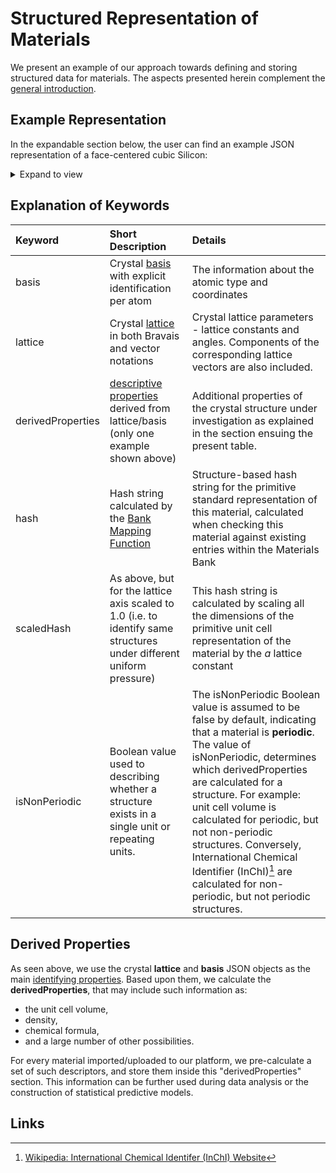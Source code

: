 # Structured Representation of Materials

We present an example of our approach towards defining and storing structured data for materials. The aspects presented herein complement the [general introduction](../entities-general/data.md).

## Example Representation

In the expandable section below, the user can find an example JSON representation of a face-centered cubic Silicon:

<details markdown="1">
  <summary>
     Expand to view
  </summary>

=== "Schema"

    ``` json
    --8<-- "data/esse/schema/material.json"
    ```

=== "Example"

    ``` json
    --8<-- "data/esse/example/material.json"
    ```

</details>

## Explanation of Keywords

| Keyword    |  Short Description      | Details        |
| :-------- |:----------- |:------------- |
| basis   | Crystal [basis](../properties-directory/structural/basis.md) with explicit identification per atom  | The information about the atomic type and coordinates |
| lattice | Crystal [lattice](../properties-directory/structural/lattice.md) in both Bravais and vector notations  | Crystal lattice parameters - lattice constants and angles. Components of the corresponding lattice vectors are also included. |
| derivedProperties | [descriptive properties](../data-structured/overview.md#by-relation-to-workflow) derived from lattice/basis (only one example shown above) | Additional properties of the crystal structure under investigation as explained in the section ensuing the present table. |
| hash | Hash string calculated by the [Bank Mapping Function](bank.md)  |   Structure-based hash string for the primitive standard representation of this material, calculated when checking this material against existing entries within the Materials Bank |
| scaledHash | As above, but for the lattice axis scaled to 1.0 (i.e. to identify same structures under different uniform pressure) | This hash string is calculated by scaling all the dimensions of the primitive unit cell representation of the material by the $a$ lattice constant |
| isNonPeriodic | Boolean value used to describing whether a structure exists in a single unit or repeating units. | The isNonPeriodic Boolean value is assumed to be false by default, indicating that a material is **periodic**. The value of isNonPeriodic, determines which derivedProperties are calculated for a structure. For example: unit cell volume is calculated for periodic, but not non-periodic structures. Conversely, International Chemical Identifier (InChI)[^1] are calculated for non-periodic, but not periodic structures.

## Derived Properties

As seen above, we use the crystal **lattice** and **basis** JSON objects as the main [identifying properties](../data-structured/overview.md#by-relation-to-uniqueness). Based upon them, we calculate the **derivedProperties**, that may include such information as:

 - the unit cell volume,
 - density,
 - chemical formula,
 - and a large number of other possibilities.

 For every material imported/uploaded to our platform, we pre-calculate a set of such descriptors, and store them inside this "derivedProperties" section. This information can be further used during data analysis or the construction of statistical predictive models.

## Links
[^1]: [Wikipedia: International Chemical Identifer (InChI) Website](https://en.wikipedia.org/wiki/International_Chemical_Identifier)
